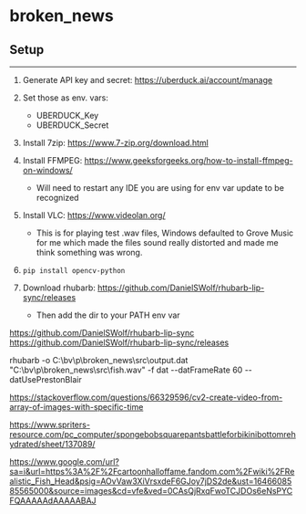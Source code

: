 # broken_news

## Setup

---

1. Generate API key and secret: https://uberduck.ai/account/manage
2. Set those as env. vars:
    * UBERDUCK_Key
    * UBERDUCK_Secret

3. Install 7zip: https://www.7-zip.org/download.html
4. Install FFMPEG: https://www.geeksforgeeks.org/how-to-install-ffmpeg-on-windows/
    * Will need to restart any IDE you are using for env var update to be recognized
5. Install VLC: https://www.videolan.org/
    * This is for playing test .wav files, Windows defaulted to Grove Music for me which made the files sound really distorted and made me think something was wrong.
6. `pip install opencv-python`
7. Download rhubarb: https://github.com/DanielSWolf/rhubarb-lip-sync/releases
    * Then add the dir to your PATH env var


https://github.com/DanielSWolf/rhubarb-lip-sync
https://github.com/DanielSWolf/rhubarb-lip-sync/releases

rhubarb -o C:\bv\p\broken_news\src\output.dat "C:\bv\p\broken_news\src\fish.wav" -f dat --datFrameRate 60 --datUsePrestonBlair

https://stackoverflow.com/questions/66329596/cv2-create-video-from-array-of-images-with-specific-time

https://www.spriters-resource.com/pc_computer/spongebobsquarepantsbattleforbikinibottomrehydrated/sheet/137089/

https://www.google.com/url?sa=i&url=https%3A%2F%2Fcartoonhalloffame.fandom.com%2Fwiki%2FRealistic_Fish_Head&psig=AOvVaw3XiVrsxdeF6GJoy7jDS2de&ust=1646608585565000&source=images&cd=vfe&ved=0CAsQjRxqFwoTCJDOs6eNsPYCFQAAAAAdAAAAABAJ


